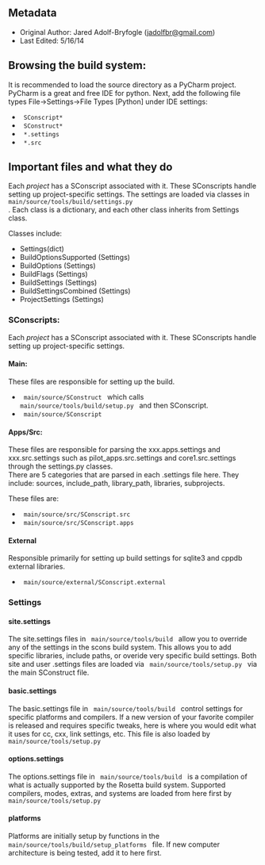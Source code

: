 ## Metadata
* Original Author: Jared Adolf-Bryfogle (jadolfbr@gmail.com)
* Last Edited: 5/16/14

## Browsing the build system:
It is recommended to load the source directory as a PyCharm project.  PyCharm is a great and free IDE for python.  Next, add the following file types File->Settings->File Types [Python] under IDE settings:
* <code> SConscript* </code>
* <code> SConstruct* </code>
* <code> *.settings </code>
* <code> *.src </code>

## Important files and what they do
Each _project_ has a SConscript associated with it. These SConscripts handle setting up project-specific settings. The settings are loaded via classes in <code> main/source/tools/build/settings.py </code>. Each class is a dictionary, and each other class inherits from Settings class. 

Classes include:
* Settings(dict)
* BuildOptionsSupported (Settings)
* BuildOptions (Settings)
* BuildFlags (Settings)
* BuildSettings (Settings)
* BuildSettingsCombined (Settings)
* ProjectSettings (Settings)

### SConscripts:
Each _project_ has a SConscript associated with it. These SConscripts handle setting up project-specific settings. 

#### Main:
These files are responsible for setting up the build. 

* <code> main/source/SConstruct </code> which calls <code> main/source/tools/build/setup.py </code> and then SConscript.  
* <code> main/source/SConscript </code>


#### Apps/Src:
These files are responsible for parsing the xxx.apps.settings and xxx.src.settings such as pilot_apps.src.settings and core1.src.settings through the settings.py classes.  
There are 5 categories that are parsed in each .settings file here.  They include: sources, include_path, library_path, libraries, subprojects.

These files are:
* <code> main/source/src/SConscript.src </code>
* <code> main/source/src/SConscript.apps </code>

#### External
Responsible primarily for setting up build settings for sqlite3 and cppdb external libraries.
* <code> main/source/external/SConscript.external </code>

### Settings

#### site.settings
The site.settings files in <code> main/source/tools/build </code> allow you to override any of the settings in the scons build system.  This allows you to add specific libraries, include paths, or overide very specific build settings. Both site and user .settings files are loaded via <code> main/source/tools/setup.py </code> via the main SConstruct file.  

#### basic.settings
The basic.settings file in <code> main/source/tools/build </code> control settings for specific platforms and compilers.  If a new version of your favorite compiler is released and requires specific tweaks, here is where you would edit what it uses for cc, cxx, link settings, etc.  This file is also loaded by <code> main/source/tools/setup.py </code>

#### options.settings
The options.settings file in <code> main/source/tools/build </code> is a compilation of what is actually supported by the Rosetta build system.  Supported compilers, modes, extras, and systems are loaded from here first by <code> main/source/tools/setup.py </code>

#### platforms
Platforms are initially setup by functions in the <code> main/source/tools/build/setup_platforms </code> file.  If new computer architecture is being tested, add it to here first.  